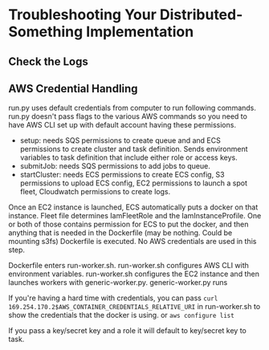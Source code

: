 # Troubleshooting Your Distributed-Something Implementation

## Check the Logs

## AWS Credential Handling
run.py uses default credentials from computer to run following commands.
run.py doesn't pass flags to the various AWS commands so you need to have AWS CLI set up with default account having these permissions.
- setup: needs SQS permissions to create queue and and ECS permissions to create cluster and task definition.
Sends environment variables to task definition that include either role or access keys.
- submitJob: needs SQS permissions to add jobs to queue.
- startCluster: needs ECS permissions to create ECS config, S3 permissions to upload ECS config, EC2 permissions to launch a spot fleet, Cloudwatch permissions to create logs.

Once an EC2 instance is launched, ECS automatically puts a docker on that instance.
Fleet file determines IamFleetRole and the IamInstanceProfile. One or both of those contains permission for ECS to put the docker, and then anything that is needed in the Dockerfile (may be nothing. Could be mounting s3fs)
Dockerfile is executed. No AWS credentials are used in this step.

Dockerfile enters run-worker.sh.
run-worker.sh configures AWS CLI with environment variables.
run-worker.sh configures the EC2 instance and then launches workers with generic-worker.py.
generic-worker.py runs


If you're having a hard time with credentials, you can pass `curl 169.254.170.2$AWS_CONTAINER_CREDENTIALS_RELATIVE_URI` in run-worker.sh to show the credentials that the docker is using. or `aws configure list`

If you pass a key/secret key and a role it will default to key/secret key to task.
